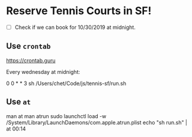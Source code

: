 # Reserve Tennis Courts in SF!

- [ ] Check if we can book for 10/30/2019 at midnight.

## Use `crontab`

https://crontab.guru

Every wednesday at midnight:

0 0 * * 3 sh /Users/chet/Code/js/tennis-sf/run.sh

## Use `at`

man at
man atrun
sudo launchctl load -w /System/Library/LaunchDaemons/com.apple.atrun.plist
echo "sh run.sh" | at 00:14